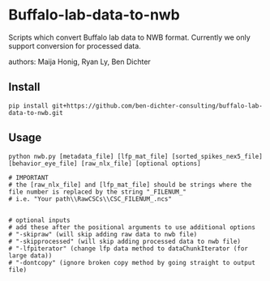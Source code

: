 # Buffalo-lab-data-to-nwb
Scripts which convert Buffalo lab data to NWB format. Currently we only support conversion for processed data.

authors: Maija Honig, Ryan Ly, Ben Dichter

## Install

```
pip install git+https://github.com/ben-dichter-consulting/buffalo-lab-data-to-nwb.git
```

## Usage

```
python nwb.py [metadata_file] [lfp_mat_file] [sorted_spikes_nex5_file] [behavior_eye_file] [raw_nlx_file] [optional options]

# IMPORTANT
# the [raw_nlx_file] and [lfp_mat_file] should be strings where the file number is replaced by the string "_FILENUM_"
# i.e. "Your path\\RawCSCs\\CSC_FILENUM_.ncs"


# optional inputs
# add these after the positional arguments to use additional options
# "-skipraw" (will skip adding raw data to nwb file)
# "-skipprocessed" (will skip adding processed data to nwb file)
# "-lfpiterator" (change lfp data method to dataChunkIterator (for large data))
# "-dontcopy" (ignore broken copy method by going straight to output file)
```
